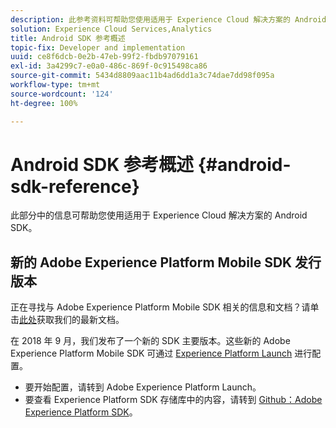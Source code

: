 ```yaml
---
description: 此参考资料可帮助您使用适用于 Experience Cloud 解决方案的 Android SDK。
solution: Experience Cloud Services,Analytics
title: Android SDK 参考概述
topic-fix: Developer and implementation
uuid: ce8f6dcb-0e2b-47eb-99f2-fbdb97079161
exl-id: 3a4299c7-e0a0-486c-869f-0c915498ca86
source-git-commit: 5434d8809aac11b4ad6dd1a3c74dae7dd98f095a
workflow-type: tm+mt
source-wordcount: '124'
ht-degree: 100%

---
```


# Android SDK 参考概述 {#android-sdk-reference}

此部分中的信息可帮助您使用适用于 Experience Cloud 解决方案的 Android SDK。

## 新的 Adobe Experience Platform Mobile SDK 发行版本

正在寻找与 Adobe Experience Platform Mobile SDK 相关的信息和文档？请单击[此处](https://aep-sdks.gitbook.io/docs/)获取我们的最新文档。

在 2018 年 9 月，我们发布了一个新的 SDK 主要版本。这些新的 Adobe Experience Platform Mobile SDK 可通过 [Experience Platform Launch](https://www.adobe.com/cn/experience-platform/launch.html) 进行配置。

* 要开始配置，请转到 Adobe Experience Platform Launch。
* 要查看 Experience Platform SDK 存储库中的内容，请转到 [Github：Adobe Experience Platform SDK](https://github.com/Adobe-Marketing-Cloud/acp-sdks)。
